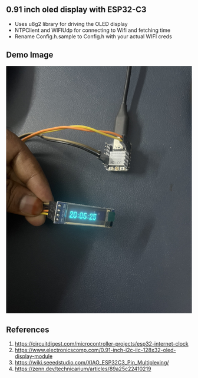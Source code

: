 ## 0.91 inch oled display with ESP32-C3

- Uses u8g2 library for driving the OLED display
- NTPClient and WIFIUdp for connecting to Wifi and fetching time
- Rename Config.h.sample to Config.h with your actual WIFI creds

## Demo Image
![Demo Image](./IMG_4973.jpeg)

## References
1. https://circuitdigest.com/microcontroller-projects/esp32-internet-clock
2. https://www.electronicscomp.com/0.91-inch-i2c-iic-128x32-oled-display-module
3. https://wiki.seeedstudio.com/XIAO_ESP32C3_Pin_Multiplexing/
4. https://zenn.dev/technicarium/articles/89a25c22410219
